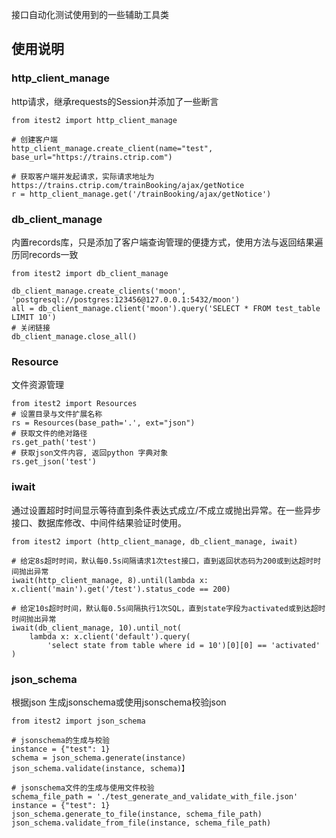 
接口自动化测试使用到的一些辅助工具类

## 使用说明

### http_client_manage

http请求，继承requests的Session并添加了一些断言

```
from itest2 import http_client_manage

# 创建客户端
http_client_manage.create_client(name="test", base_url="https://trains.ctrip.com")

# 获取客户端并发起请求，实际请求地址为https://trains.ctrip.com/trainBooking/ajax/getNotice
r = http_client_manage.get('/trainBooking/ajax/getNotice')
```

### db_client_manage

内置records库，只是添加了客户端查询管理的便捷方式，使用方法与返回结果遍历同records一致

```
from itest2 import db_client_manage

db_client_manage.create_clients('moon', 'postgresql://postgres:123456@127.0.0.1:5432/moon')
all = db_client_manage.client('moon').query('SELECT * FROM test_table LIMIT 10')
# 关闭链接
db_client_manage.close_all()
```

### Resource

文件资源管理

```
from itest2 import Resources
# 设置目录与文件扩展名称
rs = Resources(base_path='.', ext="json")
# 获取文件的绝对路径
rs.get_path('test')
# 获取json文件内容, 返回python 字典对象
rs.get_json('test')
```

### iwait

通过设置超时时间显示等待直到条件表达式成立/不成立或抛出异常。在一些异步接口、数据库修改、中间件结果验证时使用。

```
from itest2 import (http_client_manage, db_client_manage, iwait)

# 给定8s超时时间，默认每0.5s间隔请求1次test接口，直到返回状态码为200或到达超时时间抛出异常
iwait(http_client_manage, 8).until(lambda x: x.client('main').get('/test').status_code == 200)

# 给定10s超时时间，默认每0.5s间隔执行1次SQL，直到state字段为activated或到达超时时间抛出异常
iwait(db_client_manage, 10).until_not(
    lambda x: x.client('default').query(
        'select state from table where id = 10')[0][0] == 'activated'
)
```

### json_schema

根据json 生成jsonschema或使用jsonschema校验json

```
from itest2 import json_schema

# jsonschema的生成与校验
instance = {"test": 1}
schema = json_schema.generate(instance)
json_schema.validate(instance, schema)】

# jsonschema文件的生成与使用文件校验
schema_file_path = './test_generate_and_validate_with_file.json'
instance = {"test": 1}
json_schema.generate_to_file(instance, schema_file_path)
json_schema.validate_from_file(instance, schema_file_path)
```